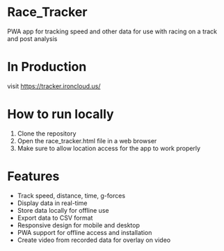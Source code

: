 # Race_Tracker
PWA app for tracking speed and other data for use with racing on a track and post analysis

# In Production
visit https://tracker.ironcloud.us/

# How to run locally
1. Clone the repository
2. Open the race_tracker.html file in a web browser
3. Make sure to allow location access for the app to work properly

# Features
- Track speed, distance, time, g-forces
- Display data in real-time
- Store data locally for offline use
- Export data to CSV format
- Responsive design for mobile and desktop
- PWA support for offline access and installation
- Create video from recorded data for overlay on video

